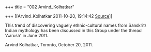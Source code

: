 +++
title = "002 Arvind_Kolhatkar"

+++
[[Arvind_Kolhatkar	2011-10-20, 19:14:42 [Source](https://groups.google.com/g/samskrita/c/VzrPZYd1J5s)]]



This trend of discovering vaguely ethnic-cultural names from Sanskrit/  
Indian mythology has been discussed in this Group under the thread  
'Aarush' in June 2011.  
  
Arvind Kolhatkar, Toronto, October 20, 2011.

